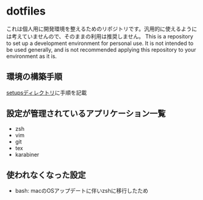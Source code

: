 # dotfiles
これは個人用に開発環境を整えるためのリポジトリです。汎用的に使えるようには考えていませんので、そのままの利用は推奨しません。
This is a repository to set up a development environment for personal use. It is not intended to be used generally, and is not recommended applying this repository to your environment as it is.

## 環境の構築手順
[setupsディレクトリ](./setups/README.md)に手順を記載

## 設定が管理されているアプリケーション一覧
- zsh
- vim
- git
- tex
- karabiner

## 使われなくなった設定
- bash: macのOSアップデートに伴いzshに移行したため
